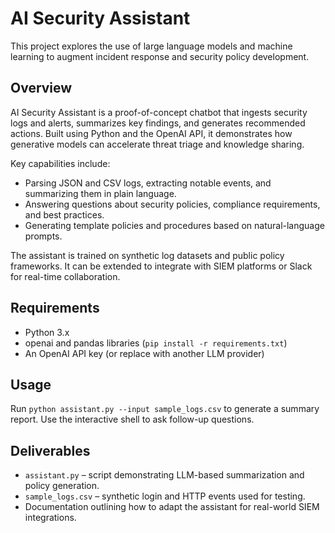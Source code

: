 # AI Security Assistant

This project explores the use of large language models and machine learning to augment incident response and security policy development.

## Overview

AI Security Assistant is a proof-of-concept chatbot that ingests security logs and alerts, summarizes key findings, and generates recommended actions. Built using Python and the OpenAI API, it demonstrates how generative models can accelerate threat triage and knowledge sharing.

Key capabilities include:
- Parsing JSON and CSV logs, extracting notable events, and summarizing them in plain language.
- Answering questions about security policies, compliance requirements, and best practices.
- Generating template policies and procedures based on natural-language prompts.

The assistant is trained on synthetic log datasets and public policy frameworks. It can be extended to integrate with SIEM platforms or Slack for real-time collaboration.

## Requirements

- Python 3.x
- openai and pandas libraries (`pip install -r requirements.txt`)
- An OpenAI API key (or replace with another LLM provider)

## Usage

Run `python assistant.py --input sample_logs.csv` to generate a summary report. Use the interactive shell to ask follow-up questions.

## Deliverables

- `assistant.py` – script demonstrating LLM-based summarization and policy generation.
- `sample_logs.csv` – synthetic login and HTTP events used for testing.
- Documentation outlining how to adapt the assistant for real-world SIEM integrations.
